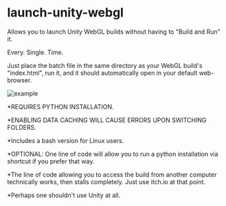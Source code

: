 # launch-unity-webgl

Allows you to launch Unity WebGL builds without having to "Build and Run" it.

Every. Single. Time.

Just place the batch file in the same directory as your WebGL build's "index.html", run it,
and it should automatically open in your default web-browser.

![example](https://github.com/nashset/launch-unity-webgl/assets/160681001/314277fc-d51c-4415-a75d-6ab069d1b199)

*REQUIRES PYTHON INSTALLATION.

*ENABLING DATA CACHING WILL CAUSE ERRORS UPON SWITCHING FOLDERS.

*Includes a bash version for Linux users.

*OPTIONAL: One line of code will allow you to run a python installation via shortcut if you prefer that way.

*The line of code allowing you to access the build from another computer technically works,
then stalls completely.
Just use itch.io at that point.

*Perhaps one shouldn't use Unity at all.
